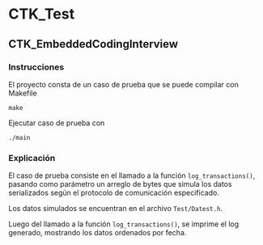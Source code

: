 # CTK_Test
## CTK_EmbeddedCodingInterview

### Instrucciones
El proyecto consta de un caso de prueba que se puede compilar con Makefile
```
make
```

Ejecutar caso de prueba con
```
./main
```

### Explicación


El caso de prueba consiste en el llamado a la función `log_transactions()`,
pasando como parámetro un arreglo de bytes que simula los datos serializados
según el protocolo de comunicación especificado.

Los datos simulados se encuentran en el archivo `Test/Datest.h`.

Luego del llamado a la función `log_transactions()`, se imprime el log generado, mostrando
los datos ordenados por fecha.